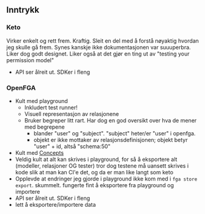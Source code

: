 ## Inntrykk

### Keto

Virker enkelt og rett frem. Kraftig. Sleit en del med å forstå nøyaktig hvordan jeg skulle gå frem. Synes kanskje ikke
dokumentasjonen var suuuperbra. Liker dog godt designet. Liker også at det gjør en ting ut av "testing your permission
model"
- API ser ålreit ut. SDKer i fleng

### OpenFGA

- Kult med playground
  - Inkludert test runner!
  - Visuell representasjon av relasjonene
  - Bruker begreper litt rart. Har dog en god oversikt over hva de mener med begrepene
    - blander "user" og "subject". "subject" heter/er "user" i openfga.
    - objekt er ikke mottaker av relasjonsdefinisjonen; objekt betyr "user" + id, altså "schema:50"
- Kult med [Concepts](https://openfga.dev/docs/concepts)
- Veldig kult at alt kan skrives i playground, for så å eksportere alt (modeller, relasjoner OG tester) tror dog testene
  må uansett skrives i kode slik at man kan CI'e det, og da er man like langt som keto
- Opplevde at endringer jeg gjorde i playground ikke kom med i `fga store export`. skummelt. fungerte fint å eksportere
  fra playground og importere
- API ser ålreit ut. SDKer i fleng
- lett å eksportere/importere data
